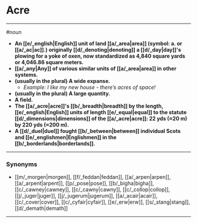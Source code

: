 # Acre
---
#noun
- **An [[e/_english|English]] unit of land [[a/_area|area]] (symbol: a. or [[a/_ac|ac]].) originally [[d/_denoting|denoting]] a [[d/_day|day]]'s plowing for a yoke of oxen, now standardized as 4,840 square yards or 4,046.86 square meters.**
- **[[a/_any|Any]] of various similar units of [[a/_area|area]] in other systems.**
- **(usually in the plural) A wide expanse.**
	- _Example: I like my new house - there’s acres of space!_
- **(usually in the plural) A large quantity.**
- **A field.**
- **The [[a/_acre|acre]]'s [[b/_breadth|breadth]] by the length, [[e/_english|English]] units of length [[e/_equal|equal]] to the statute [[d/_dimensions|dimensions]] of the [[a/_acre|acre]]: 22 yds (≈20 m) by 220 yds (≈200 m).**
- **A [[d/_duel|duel]] fought [[b/_between|between]] individual Scots and [[e/_englishmen|Englishmen]] in the [[b/_borderlands|borderlands]].**
---
### Synonyms
- [[m/_morgen|morgen]], [[f/_feddan|feddan]], [[a/_arpen|arpen]], [[a/_arpent|arpent]], [[p/_pose|pose]], [[b/_bigha|bigha]], [[c/_cawney|cawney]], [[c/_cawny|cawny]], [[c/_collop|collop]], [[j/_juger|juger]], [[j/_jugerum|jugerum]], [[a/_acair|acair]], [[c/_cover|cover]], [[c/_cyfair|cyfair]], [[e/_erw|erw]], [[s/_stang|stang]], [[d/_demath|demath]]
---

